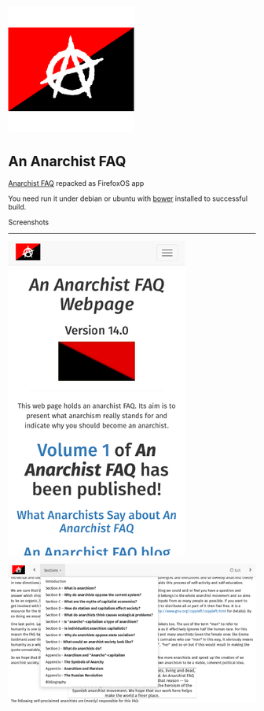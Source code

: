 ![logo](https://raw.githubusercontent.com/Vitexus/Anarchist-FAQ/master/img/anarchism-icon256.gif)

An Anarchist FAQ
=============

[Anarchist FAQ](http://anarchism.pageabode.com/afaq/index.html) repacked as FirefoxOS app

You need run it under debian or ubuntu with [bower](http://bower.io/) installed to successful build.

Screenshots
___________
![screenshot 1](https://raw.githubusercontent.com/Vitexus/Anarchist-FAQ/master/img/screenshot1.png)


![screenshot 2](https://github.com/Vitexus/Anarchist-FAQ/blob/master/img/screenshot2.png)
